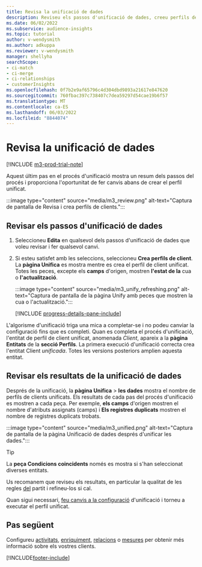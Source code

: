 ```yaml
---
title: Revisa la unificació de dades
description: Reviseu els passos d'unificació de dades, creeu perfils de clients unificats i reviseu els resultats
ms.date: 06/02/2022
ms.subservice: audience-insights
ms.topic: tutorial
author: v-wendysmith
ms.author: adkuppa
ms.reviewer: v-wendysmith
manager: shellyha
searchScope:
- ci-match
- ci-merge
- ci-relationships
- customerInsights
ms.openlocfilehash: 0f7b2e9af65796c4d304dbd9893a21617e847620
ms.sourcegitcommit: 760fbac397c738407c7dea59297d54cae19b6f57
ms.translationtype: MT
ms.contentlocale: ca-ES
ms.lasthandoff: 06/03/2022
ms.locfileid: "8844074"
---
```

# <a name="review-data-unification"></a>Revisa la unificació de dades

[!INCLUDE [m3-prod-trial-note](includes/m3-prod-trial-note.md)]

Aquest últim pas en el procés d'unificació mostra un resum dels passos del procés i proporciona l'oportunitat de fer canvis abans de crear el perfil unificat.

:::image type="content" source="media/m3_review.png" alt-text="Captura de pantalla de Revisa i crea perfils de clients.":::

## <a name="review-the-data-unification-steps"></a>Revisar els passos d'unificació de dades

1. Seleccioneu **Edita** en qualsevol dels passos d'unificació de dades que voleu revisar i fer qualsevol canvi.

1. Si esteu satisfet amb les seleccions, seleccioneu **Crea perfils de client**. La **pàgina Unifica** es mostra mentre es crea el perfil de client unificat. Totes les peces, excepte els **camps** d'origen, mostren **l'estat de la** cua o **l'actualització**.

   :::image type="content" source="media/m3_unify_refreshing.png" alt-text="Captura de pantalla de la pàgina Unify amb peces que mostren la cua o l'actualització.":::

   [!INCLUDE [progress-details-pane-include](includes/progress-details-pane.md)]

L'algorisme d'unificació triga una mica a completar-se i no podeu canviar la configuració fins que es completi. Quan es completa el procés d'unificació, l'entitat de perfil de client unificat, anomenada *Client*, apareix a la **pàgina Entitats** de la **secció Perfils**. La primera execució d'unificació correcta crea l'entitat Client *unificada*. Totes les versions posteriors amplien aquesta entitat.

## <a name="review-the-results-of-data-unification"></a>Revisar els resultats de la unificació de dades

Després de la unificació, la **pàgina Unifica** > **les dades** mostra el nombre de perfils de clients unificats. Els resultats de cada pas del procés d'unificació es mostren a cada peça. Per exemple, **els camps** d'origen mostren el nombre d'atributs assignats (camps) i **Els registres duplicats** mostren el nombre de registres duplicats trobats.

:::image type="content" source="media/m3_unified.png" alt-text="Captura de pantalla de la pàgina Unificació de dades després d'unificar les dades.":::

> [!TIP]
> La **peça Condicions coincidents** només es mostra si s'han seleccionat diverses entitats.

Us recomanem que reviseu els resultats, en particular la qualitat de les regles [del](data-unification-update.md#manage-match-rules) partit i refineu-los si cal.

Quan sigui necessari, [feu canvis a la configuració](data-unification-update.md) d'unificació i torneu a executar el perfil unificat.

## <a name="next-step"></a>Pas següent

Configureu [activitats](activities.md), [enriquiment](enrichment-hub.md), [relacions](relationships.md) o [mesures](measures.md) per obtenir més informació sobre els vostres clients.

[!INCLUDE[footer-include](includes/footer-banner.md)]
